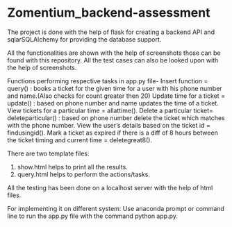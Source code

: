 # Zomentium_backend-assessment

The project is done with the help of flask for creating a backend API and sqlarSQLAlchemy for providing the database support.

All the functionalities are shown with the help of screenshots those can be found with this repository.
All the test cases can also be looked upon with the help of screenshots.

Functions performing respective tasks in app.py file-
Insert function = query() : books a ticket for the given time for a user with his phone number and name.(Also checks for count greater then 20)
Update time for a ticket = update() : based on phone number and name updates the time of a ticket.
View tickets for a particular time = allattime().
Delete a particular ticket= deleteparticular() : based on phone number delete the ticket which matches with the phone number.
View the user’s details based on the ticket id = findusingid().
Mark a ticket as expired if there is a diff of 8 hours between the ticket timing and current
time = deletegreat8().

There are two template files:
1. show.html helps to print all the results.
2. query.html helps to perform the actions/tasks.


All the testing has been done on a localhost server with the help of html files.

For implementing it on different system:
Use anaconda prompt or command line to run the app.py file with the command python app.py.



